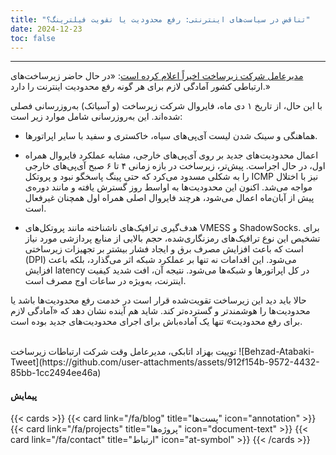 ```yaml
---
title: "تناقض در سیاست‌های اینترنتی: رفع محدودیت یا تقویت فیلترینگ؟"
date: 2024-12-23
toc: false
---
```

---



[مدیرعامل شرکت زیرساخت اخیراً اعلام کرده است](https://x.com/behzad_akbari54/status/1871259008600052024):
«در حال حاضر زیرساخت‌های ارتباطی کشور آمادگی لازم برای هر گونه رفع محدودیت اینترنت را دارد.»


با این حال، از تاریخ ۱ دی ماه، فایروال‌ شرکت زیرساخت (و آسیاتک) به‌روزرسانی فصلی شده‌اند. این به‌روزرسانی شامل موارد زیر است:

- هماهنگی و سینک شدن لیست آی‌پی‌های سیاه، خاکستری و سفید با سایر اپراتورها.

- اعمال محدودیت‌های جدید بر روی آی‌پی‌های خارجی، مشابه عملکرد فایروال همراه اول، در حال اجراست. پیش‌تر، زیرساخت در بازه زمانی ۴ تا ۶ صبح آی‌پی‌های خارجی را به شکلی مسدود می‌کرد که حتی پینگ پاسخگو نبود و پروتکل ICMP نیز با اختلال مواجه می‌شد. اکنون این محدودیت‌ها به اواسط روز گسترش یافته و مانند دوره‌ی پیش از آبان‌ماه اعمال می‌شود، هرچند فایروال اصلی همراه اول همچنان غیرفعال است.

- هدف‌گیری ترافیک‌های ناشناخته مانند پروتکل‌های VMESS و ShadowSocks.
برای تشخیص این نوع ترافیک‌های رمزنگاری‌شده، حجم بالایی از منابع پردازشی مورد نیاز است که باعث افزایش مصرف برق و ایجاد فشار بیشتر بر تجهیزات زیرساختی (DPI) می‌شود. این اقدامات نه تنها بر عملکرد شبکه اثر می‌گذارد، بلکه باعث افزایش latency در کل اپراتورها و شبکه‌ها می‌شود. نتیجه آن، افت شدید کیفیت اینترنت، به‌ویژه در ساعات اوج مصرف است.

حالا باید دید این زیرساخت تقویت‌شده قرار است در خدمت رفع محدودیت‌ها باشد یا محدودیت‌ها را هوشمندتر و گسترده‌تر کند.
شاید هم آینده نشان دهد که «آمادگی لازم برای رفع محدودیت» تنها یک آماده‌باش برای اجرای محدودیت‌های جدید بوده است.


<br>
توییت بهزاد اتابکی، مدیرعامل وقت شرکت ارتباطات زیرساخت 
![Behzad-Atabaki-Tweet](https://github.com/user-attachments/assets/912f154b-9572-4432-85bb-1cc2494ee46a)


#### پیمایش
{{< cards >}}
  {{< card link="/fa/blog" title="پست‌ها" icon="annotation" >}}
  {{< card link="/fa/projects" title="پروژه‌ها" icon="document-text" >}}
  {{< card link="/fa/contact" title="ارتباط" icon="at-symbol" >}}
{{< /cards >}}
